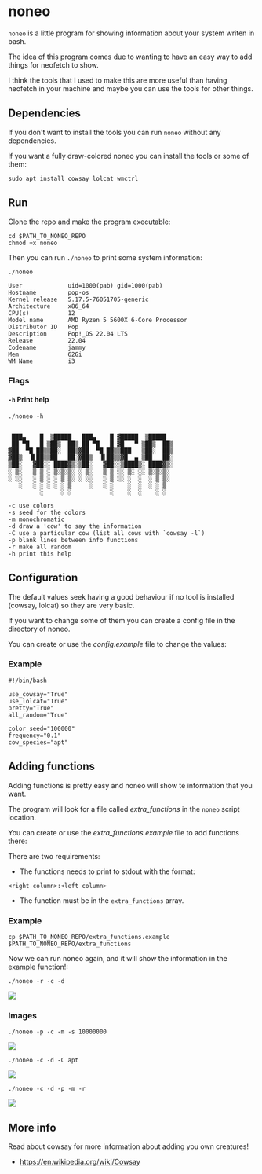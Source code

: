 # noneo

`noneo`  is a little program for showing information about your system writen in bash.

The idea of this program comes due to wanting to have an easy way to add things for neofetch to show.

I think the tools that I used to make this are more useful than having neofetch in your machine and maybe you can use the tools for other things.

## Dependencies
If you don't want to install the tools you can run `noneo` without any dependencies.

If you want a fully draw-colored noneo you can install the tools or some of them:

```terminal
sudo apt install cowsay lolcat wmctrl
```

## Run
Clone the repo and make the program executable:

```terminal
cd $PATH_TO_NONEO_REPO
chmod +x noneo
```
Then you can run `./noneo` to print some system information:

```terminal
./noneo
```

```terminal
User             uid=1000(pab) gid=1000(pab)
Hostname         pop-os
Kernel release   5.17.5-76051705-generic
Architecture     x86_64
CPU(s)           12
Model name       AMD Ryzen 5 5600X 6-Core Processor
Distributor ID   Pop
Description      Pop!_OS 22.04 LTS
Release          22.04
Codename         jammy
Mem              62Gi
WM Name          i3
```

### Flags

#### `-h` Print help
```terminal
./noneo -h
```

```terminal

 ███▄    █  ▒█████   ███▄    █ ▓█████  ▒█████
 ██ ▀█   █ ▒██▒  ██▒ ██ ▀█   █ ▓█   ▀ ▒██▒  ██▒
▓██  ▀█ ██▒▒██░  ██▒▓██  ▀█ ██▒▒███   ▒██░  ██▒
▓██▒  ▐▌██▒▒██   ██░▓██▒  ▐▌██▒▒▓█  ▄ ▒██   ██░
▒██░   ▓██░░ ████▓▒░▒██░   ▓██░░▒████▒░ ████▓▒░
░ ▒░   ▒ ▒ ░ ▒░▒░▒░ ░ ▒░   ▒ ▒ ░░ ▒░ ░░ ▒░▒░▒░
░ ░░   ░ ▒ ░ ░ ▒ ▒░ ░ ░░   ░ ▒ ░░ ░  ░  ░ ▒ ▒░
   ░   ░ ░ ░ ░ ░ ▒     ░   ░ ░    ░  ░  ░ ░ ▒
         ░     ░ ░           ░    ░  ░    ░ ░

-c use colors
-s seed for the colors
-m monochromatic
-d draw a 'cow' to say the information
-C use a particular cow (list all cows with `cowsay -l`)
-p blank lines between info functions
-r make all random
-h print this help
```

## Configuration
The default values seek having a good behaviour if no tool is installed (cowsay, lolcat) so they are very basic.

If you want to change some of them you can create a config file in the directory of noneo.

You can create or use the *config.example* file to change the values:

### Example

```terminal
#!/bin/bash

use_cowsay="True"
use_lolcat="True"
pretty="True"
all_random="True"

color_seed="100000"
frequency="0.1"
cow_species="apt"
```

## Adding functions
Adding functions is pretty easy and noneo will show te information that you want.

The program will look for a file called *extra_functions* in the `noneo` script location.

You can create or use the *extra_functions.example* file to add functions there:

There are two requirements:
- The functions needs to print to stdout with the format:
``` terminal
<right column>:<left column>
```

- The function must be in the `extra_functions` array.

### Example

```terminal
cp $PATH_TO_NONEO_REPO/extra_functions.example $PATH_TO_NONEO_REPO/extra_functions
```

Now we can run noneo again, and it will show the information in the example function!:
```terminal
./noneo -r -c -d
```
![](./images/pasted_4.png)

### Images
```terminal
./noneo -p -c -m -s 10000000
```
![](./images/pasted_1.png)

```terminal
./noneo -c -d -C apt
```
![](./images/pasted_2.png)

```terminal
./noneo -c -d -p -m -r
```
![](./images/pasted_3.png)

## More info
Read about cowsay  for more information about adding you own creatures!
- https://en.wikipedia.org/wiki/Cowsay
